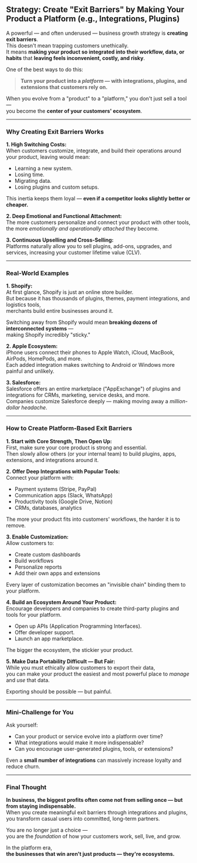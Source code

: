 ## Strategy: Create "Exit Barriers" by Making Your Product a Platform (e.g., Integrations, Plugins)

A powerful — and often underused — business growth strategy is **creating exit barriers**.  
This doesn't mean trapping customers unethically.  
It means **making your product so integrated into their workflow, data, or habits** that **leaving feels inconvenient, costly, and risky**.

One of the best ways to do this:  
> **Turn your product into a *platform* — with integrations, plugins, and extensions that customers rely on.**

When you evolve from a "product" to a "platform," you don't just sell a tool —  
you become the **center of your customers' ecosystem**.

---

### Why Creating Exit Barriers Works

**1. High Switching Costs:**  
When customers customize, integrate, and build their operations around your product, leaving would mean:
- Learning a new system.
- Losing time.
- Migrating data.
- Losing plugins and custom setups.

This inertia keeps them loyal — **even if a competitor looks slightly better or cheaper.**

**2. Deep Emotional and Functional Attachment:**  
The more customers personalize and connect your product with other tools,  
the more *emotionally and operationally attached* they become.

**3. Continuous Upselling and Cross-Selling:**  
Platforms naturally allow you to sell plugins, add-ons, upgrades, and services, increasing your customer lifetime value (CLV).

---

### Real-World Examples

**1. Shopify:**  
At first glance, Shopify is just an online store builder.  
But because it has thousands of plugins, themes, payment integrations, and logistics tools,  
merchants build entire businesses around it.

Switching away from Shopify would mean **breaking dozens of interconnected systems** —  
making Shopify incredibly "sticky."

**2. Apple Ecosystem:**  
iPhone users connect their phones to Apple Watch, iCloud, MacBook, AirPods, HomePods, and more.  
Each added integration makes switching to Android or Windows more painful and unlikely.

**3. Salesforce:**  
Salesforce offers an entire marketplace ("AppExchange") of plugins and integrations for CRMs, marketing, service desks, and more.  
Companies customize Salesforce deeply — making moving away a *million-dollar headache*.

---

### How to Create Platform-Based Exit Barriers

**1. Start with Core Strength, Then Open Up:**  
First, make sure your core product is strong and essential.  
Then slowly allow others (or your internal team) to build plugins, apps, extensions, and integrations around it.

**2. Offer Deep Integrations with Popular Tools:**  
Connect your platform with:
- Payment systems (Stripe, PayPal)
- Communication apps (Slack, WhatsApp)
- Productivity tools (Google Drive, Notion)
- CRMs, databases, analytics

The more your product fits into customers' workflows, the harder it is to remove.

**3. Enable Customization:**  
Allow customers to:
- Create custom dashboards
- Build workflows
- Personalize reports
- Add their own apps and extensions

Every layer of customization becomes an "invisible chain" binding them to your platform.

**4. Build an Ecosystem Around Your Product:**  
Encourage developers and companies to create third-party plugins and tools for your platform.
- Open up APIs (Application Programming Interfaces).
- Offer developer support.
- Launch an app marketplace.

The bigger the ecosystem, the stickier your product.

**5. Make Data Portability Difficult — But Fair:**  
While you must ethically allow customers to export their data,  
you can make your product the easiest and most powerful place to *manage* and *use* that data.

Exporting should be possible — but painful.

---

### Mini-Challenge for You

Ask yourself:

- Can your product or service evolve into a platform over time?
- What integrations would make it more indispensable?
- Can you encourage user-generated plugins, tools, or extensions?

Even a **small number of integrations** can massively increase loyalty and reduce churn.

---

### Final Thought

**In business, the biggest profits often come not from selling once — but from staying indispensable.**  
When you create meaningful exit barriers through integrations and plugins,  
you transform casual users into committed, long-term partners.

You are no longer just a choice —  
you are the *foundation* of how your customers work, sell, live, and grow.

In the platform era,  
**the businesses that win aren't just products — they're ecosystems.**
